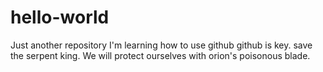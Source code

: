# hello-world
Just another repository I'm learning how to use github
github is key. save the serpent king. We will protect ourselves with orion's
poisonous blade. 
